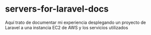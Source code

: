 # servers-for-laravel-docs
Aquí trato de documentar mi experiencia desplegando un proyecto de Laravel a una instancia EC2 de AWS y los servicios utilizados
